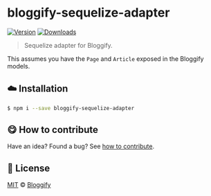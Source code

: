
# bloggify-sequelize-adapter

 [![Version](https://img.shields.io/npm/v/bloggify-sequelize-adapter.svg)](https://www.npmjs.com/package/bloggify-sequelize-adapter) [![Downloads](https://img.shields.io/npm/dt/bloggify-sequelize-adapter.svg)](https://www.npmjs.com/package/bloggify-sequelize-adapter)

> Sequelize adapter for Bloggify.

This assumes you have the `Page` and `Article` exposed in the Bloggify models.

## :cloud: Installation

```sh
$ npm i --save bloggify-sequelize-adapter
```


## :yum: How to contribute
Have an idea? Found a bug? See [how to contribute][contributing].



## :scroll: License

[MIT][license] © [Bloggify][website]

[license]: http://showalicense.com/?fullname=Bloggify%20%3Csupport%40bloggify.org%3E%20(https%3A%2F%2Fbloggify.org)&year=2017#license-mit
[website]: https://bloggify.org
[contributing]: /CONTRIBUTING.md
[docs]: /DOCUMENTATION.md
